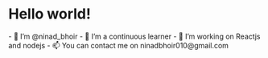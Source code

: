 
<h1> Hello world! </h1>
- 👋 I’m @ninad_bhoir
- 👀 I’m a continuous learner
- 🌱 I’m working on Reactjs and nodejs
- 📫 You can contact me on ninadbhoir010@gmail.com
